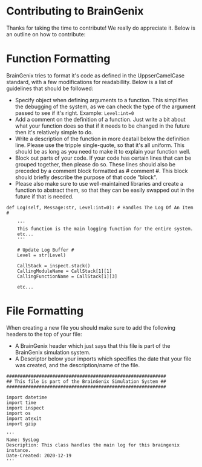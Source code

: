 # Contributing to BrainGenix

Thanks for taking the time to contribute! We really do appreciate it.
Below is an outline on how to contribute:



# Function Formatting 

BrainGenix tries to format it's code as defined in the UppserCamelCase standard, with a few modifications for readabillity. Below is a list of guidelines that should be followed:

 * Specify object when defining arguments to a function. This simplifies the debugging of the system, as we can check the type of the argument passed to see if it's right. Example: `Level:int=0`
 * Add a comment on the definition of a function. Just write a bit about what your function does so that if it needs to be changed in the future then it's relatively simple to do.
 * Write a description of the function in more deatail below the definition line. Please use the tripple single-quote, so that it's all uniform. This should be as long as you need to make it to explain your function well.
 * Block out parts of your code. If your code has certain lines that can be grouped together, then please do so. These lines should also be preceded by a comment block formatted as # comment #. This block should briefly describe the purpose of that code "block".
 * Please also make sure to use well-maintained libraries and create a function to abstract them, so that they can be easily swapped out in the future if that is needed.


```
def Log(self, Message:str, Level:int=0): # Handles The Log Of An Item #

	'''
	This function is the main logging function for the entire system.
	etc...
	'''

	# Update Log Buffer #
	Level = str(Level)

	CallStack = inspect.stack()
	CallingModuleName = CallStack[1][1]
	CallingFunctionName = CallStack[1][3]

	etc...
```

# File Formatting

When creating a new file you should make sure to add the following headers to the top of your file:

 * A BrainGenix header which just says that this file is part of the BrainGenix simulation system.
 * A Descriptor below your imports which specifies the date that your file was created, and the description/name of the file.
 
 ```
 ###########################################################
## This file is part of the BrainGenix Simulation System ##
###########################################################

import datetime
import time
import inspect
import os
import atexit
import gzip

'''
Name: SysLog
Description: This class handles the main log for this braingenix instance.
Date-Created: 2020-12-19
'''
```


